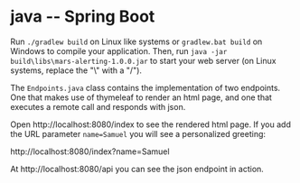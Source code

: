 java -- Spring Boot
===================

Run ```./gradlew build``` on Linux like systems or ```gradlew.bat build``` on Windows to compile your application.
Then, run ```java -jar build\libs\mars-alerting-1.0.0.jar``` to start your web server (on Linux systems, replace the
"\\" with a "/").

The `Endpoints.java` class contains the implementation of two endpoints. One that makes use of thymeleaf to render
an html page, and one that executes a remote call and responds with json.

Open http://localhost:8080/index to see the rendered html page.
If you add the URL parameter ```name=Samuel``` you will see a personalized greeting:

http://localhost:8080/index?name=Samuel

At http://localhost:8080/api you can see the json endpoint in action.
